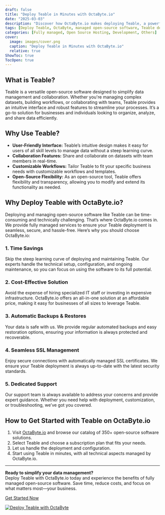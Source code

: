 ```yaml
---
draft: false
title: "Deploy Teable in Minutes with OctaByte.io"
date: "2025-03-03"
description: "Discover how OctaByte.io makes deploying Teable, a powerful open-source software, effortless and hassle-free. Save time, reduce costs, and enjoy fully managed services with automatic backups, SSL management, and expert support."
tags: [Deploy Teable, OctaByte, managed open-source software, Teable deployment, automatic backups, SSL management, cost-effective software solutions, open-source software hosting, managed IT services]
categories: [Fully managed, Open Source Hosting, Development, Others]
cover:
  image: images/cover.png
  caption: "Deploy Teable in Minutes with OctaByte.io"
  relative: true
ShowToc: true
TocOpen: true
---
```



## What is Teable?

Teable is a versatile open-source software designed to simplify data management and collaboration. Whether you're managing complex datasets, building workflows, or collaborating with teams, Teable provides an intuitive interface and robust features to streamline your processes. It’s a go-to solution for businesses and individuals looking to organize, analyze, and share data efficiently.

## Why Use Teable?

- **User-Friendly Interface:** Teable’s intuitive design makes it easy for users of all skill levels to manage data without a steep learning curve.  
- **Collaboration Features:** Share and collaborate on datasets with team members in real-time.  
- **Customizable Workflows:** Tailor Teable to fit your specific business needs with customizable workflows and templates.  
- **Open-Source Flexibility:** As an open-source tool, Teable offers flexibility and transparency, allowing you to modify and extend its functionality as needed.  

## Why Deploy Teable with OctaByte.io?

Deploying and managing open-source software like Teable can be time-consuming and technically challenging. That’s where OctaByte.io comes in. We provide fully managed services to ensure your Teable deployment is seamless, secure, and hassle-free. Here’s why you should choose OctaByte.io:

### 1. **Time Savings**  
Skip the steep learning curve of deploying and maintaining Teable. Our experts handle the technical setup, configuration, and ongoing maintenance, so you can focus on using the software to its full potential.

### 2. **Cost-Effective Solution**  
Avoid the expense of hiring specialized IT staff or investing in expensive infrastructure. OctaByte.io offers an all-in-one solution at an affordable price, making it easy for businesses of all sizes to leverage Teable.

### 3. **Automatic Backups & Restores**  
Your data is safe with us. We provide regular automated backups and easy restoration options, ensuring your information is always protected and recoverable.

### 4. **Seamless SSL Management**  
Enjoy secure connections with automatically managed SSL certificates. We ensure your Teable deployment is always up-to-date with the latest security standards.

### 5. **Dedicated Support**  
Our support team is always available to address your concerns and provide expert guidance. Whether you need help with deployment, customization, or troubleshooting, we’ve got you covered.

## How to Get Started with Teable on OctaByte.io

1. Visit [OctaByte.io](https://octabyte.io) and browse our catalog of 350+ open-source software solutions.  
2. Select Teable and choose a subscription plan that fits your needs.  
3. Let us handle the deployment and configuration.  
4. Start using Teable in minutes, with all technical aspects managed by OctaByte.io.  

---

**Ready to simplify your data management?**  
Deploy Teable with OctaByte.io today and experience the benefits of fully managed open-source software. Save time, reduce costs, and focus on what matters most—your business.  

[Get Started Now](https://octabyte.io)

[![Deploy Teable with OctaByte](/images/deploy-on-octabyte.png)](https://octabyte.io/fully-managed-open-source-services/development/others/teable)